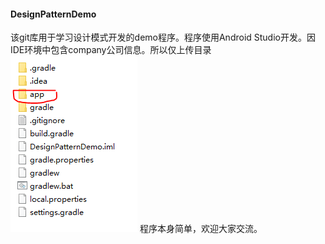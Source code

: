 #### DesignPatternDemo
该git库用于学习设计模式开发的demo程序。程序使用Android Studio开发。因IDE环境中包含company公司信息。所以仅上传目录
![目录结构](https://github.com/jevonplus/DesignPatternDemo/blob/main/Directory.PNG)
程序本身简单，欢迎大家交流。